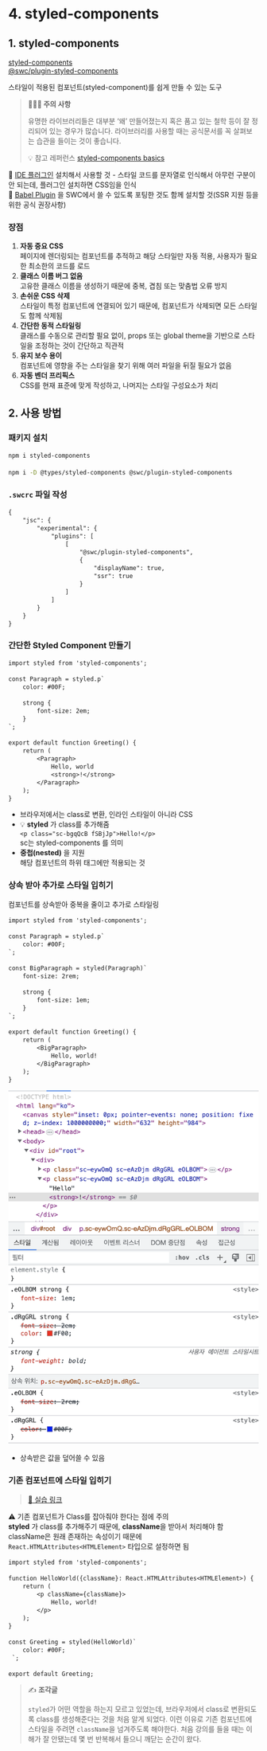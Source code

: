 # 4. styled-components

## 1. styled-components

[styled-components](https://styled-components.com/)  
[@swc/plugin-styled-components](https://github.com/swc-project/plugins/tree/main/packages/styled-components)  

스타일이 적용된 컴포넌트(styled-component)를 쉽게 만들 수 있는 도구

> **🙋🏻‍♀️️ 주의 사항**
>
> 유명한 라이브러리들은 대부분 ‘왜’ 만들어졌는지 혹은 품고 있는 철학 등이 잘 정리되어 있는 경우가 많습니다.
> 라이브러리를 사용할 때는 공식문서를 꼭 살펴보는 습관을 들이는 것이 좋습니다.
>
> 💡 참고 레퍼런스 [styled-components basics](https://styled-components.com/docs/basics)


📌 [IDE 플러그인](https://marketplace.visualstudio.com/items?itemName=styled-components.vscode-styled-components) 
설치해서 사용할 것 - 스타일 코드를 문자열로 인식해서 아무런 구분이 안 되는데, 플러그인 설치하면 CSS임을 인식  
📌 [Babel Plugin](https://styled-components.com/docs/tooling#babel-plugin) 을
SWC에서 쓸 수 있도록 포팅한 것도 함께 설치할 것(SSR 지원 등을 위한 공식 권장사항)

### 장점

1. **자동 중요 CSS**  
페이지에 렌더링되는 컴포넌트를 추적하고 해당 스타일만 자동 적용, 사용자가 필요한 최소한의 코드를 로드
2. **클래스 이름 버그 없음**  
고유한 클래스 이름을 생성하기 때문에 중복, 겹침 또는 맞춤법 오류 방지 
3. **손쉬운 CSS 삭제**    
스타일이 특정 컴포넌트에 연결되어 있기 때문에, 컴포넌트가 삭제되면 모든 스타일도 함께 삭제됨 
4. **간단한 동적 스타일링**    
클래스를 수동으로 관리할 필요 없이, props 또는 global theme을 기반으로 스타일을 조정하는 것이 간단하고 직관적
5. **유지 보수 용이**    
컴포넌트에 영향을 주는 스타일을 찾기 위해 여러 파일을 뒤질 필요가 없음
6. **자동 벤더 프리픽스**    
CSS를 현재 표준에 맞게 작성하고, 나머지는 스타일 구성요소가 처리



## 2. 사용 방법

### 패키지 설치

```bash
npm i styled-components

npm i -D @types/styled-components @swc/plugin-styled-components
```

### `.swcrc` 파일 작성

```
{
    "jsc": {
        "experimental": {
            "plugins": [
                [
                    "@swc/plugin-styled-components",
                    {
                        "displayName": true,
                        "ssr": true
                    }
                ]
            ]
        }
    }
}
```

### 간단한 Styled Component 만들기

```tsx
import styled from 'styled-components';

const Paragraph = styled.p`
    color: #00F;
    
    strong {
        font-size: 2em;
    }
`;

export default function Greeting() {
    return (
        <Paragraph>
            Hello, world
            <strong>!</strong>
        </Paragraph>
    );
}
```

* 브라우저에서는 class로 변환, 인라인 스타일이 아니라 CSS   
* 💡 **styled** 가 class를 추가해줌  
`<p class="sc-bgqQcB fSBjJp">Hello!</p>`  
sc는 styled-components 를 의미
* **중첩(nested)** 을 지원  
해당 컴포넌트의 하위 태그에만 적용되는 것  

### 상속 받아 추가로 스타일 입히기 

컴포넌트를 상속받아 중복을 줄이고 추가로 스타일링 

```tsx
import styled from 'styled-components';

const Paragraph = styled.p`
    color: #00F;
`;

const BigParagraph = styled(Paragraph)`
    font-size: 2rem;
	
    strong {
        font-size: 1em;
    }
`;

export default function Greeting() {
    return (
        <BigParagraph>
            Hello, world!
        </BigParagraph>
    );
}
```

![](../../images/week8_4_styled-components-browser.png)

* 상속받은 값을 덮어쓸 수 있음  

### 기존 컴포넌트에 스타일 입히기

> [🔗 실습 링크](https://github.com/ShinjungOh/2023-learn-react/commit/b4f3a8057a2f17e0980f0894cf4de8689ab133a6)

⚠️ 기존 컴포넌트가 Class를 잡아줘야 한다는 점에 주의  
**styled** 가 class를 추가해주기 때문에, **className**을 받아서 처리해야 함  
className은 원래 존재하는 속성이기 때문에 `React.HTMLAttributes<HTMLElement>` 타입으로 설정하면 됨  

```tsx
import styled from 'styled-components';

function HelloWorld({className}: React.HTMLAttributes<HTMLElement>) {
    return (
        <p className={className}>
            Hello, world!
        </p>
    );
}

const Greeting = styled(HelloWorld)`
    color: #00F;
 `;

export default Greeting;
```

> ✍️ **조각글**
>
> `styled`가 어떤 역할을 하는지 모르고 있었는데, 브라우저에서 class로 변환되도록 class를 생성해준다는 것을 처음 알게 되었다.
> 이런 이유로 기존 컴포넌트에 스타일을 주려면 `className`을 넘겨주도록 해야한다. 처음 강의를 들을 때는 이해가 잘 안됐는데
> 몇 번 반복해서 들으니 깨닫는 순간이 왔다. 
